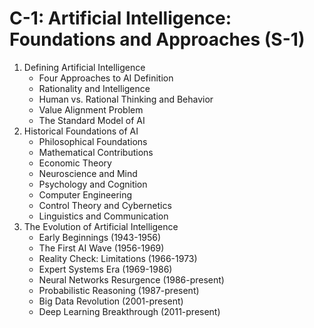 # C-1: Artificial Intelligence: Foundations and Approaches (S-1)

1. Defining Artificial Intelligence
    - Four Approaches to AI Definition
    - Rationality and Intelligence
    - Human vs. Rational Thinking and Behavior
    - Value Alignment Problem
    - The Standard Model of AI
2. Historical Foundations of AI
    - Philosophical Foundations
    - Mathematical Contributions
    - Economic Theory
    - Neuroscience and Mind
    - Psychology and Cognition
    - Computer Engineering
    - Control Theory and Cybernetics
    - Linguistics and Communication
3. The Evolution of Artificial Intelligence
    - Early Beginnings (1943-1956)
    - The First AI Wave (1956-1969)
    - Reality Check: Limitations (1966-1973)
    - Expert Systems Era (1969-1986)
    - Neural Networks Resurgence (1986-present)
    - Probabilistic Reasoning (1987-present)
    - Big Data Revolution (2001-present)
    - Deep Learning Breakthrough (2011-present)
